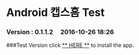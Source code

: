 # Android 캡스홈 Test

### Version  :  0.1.1.2&nbsp;&nbsp;&nbsp;&nbsp;&nbsp;2016-10-26 18:26
###Test Version
click [** HERE **](https://github.com/ncomztwo/ADTCapsHome/raw/master/Test_Version/ADTCapsHomeService.apk) to install the app.
